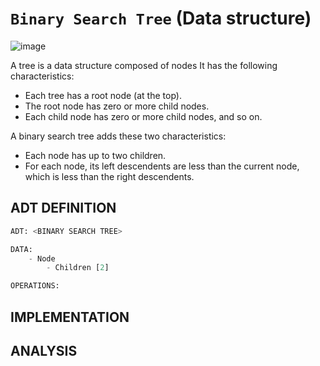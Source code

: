 # `Binary Search Tree` (Data structure)

![image](https://user-images.githubusercontent.com/14041622/48757608-4afd3780-ecd8-11e8-9638-8d249c31c8c1.png)

A tree is a data structure composed of nodes It has the following characteristics:
- Each tree has a root node (at the top).
- The root node has zero or more child nodes.
- Each child node has zero or more child nodes, and so on.

A binary search tree adds these two characteristics:
- Each node has up to two children.
- For each node, its left descendents are less than the current node, which is less than the right descendents.

## ADT DEFINITION

```py
ADT: <BINARY SEARCH TREE>

DATA:
    - Node
        - Children [2]

OPERATIONS:


```

## IMPLEMENTATION


## ANALYSIS

